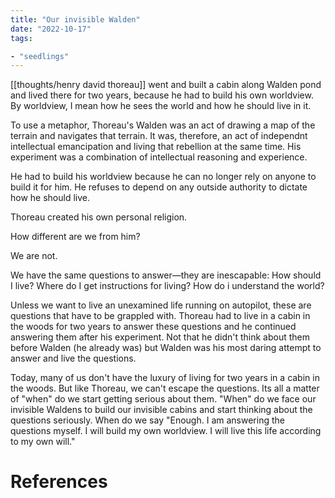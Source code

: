 ```yaml
---
title: "Our invisible Walden"
date: "2022-10-17"
tags:

- "seedlings"
---
```


[[thoughts/henry david thoreau]] went and built a cabin along Walden pond and lived there for two years, because he had to build his own worldview. By worldview, I mean how he sees the world and how he should live in it.

To use a metaphor, Thoreau's Walden was an act of drawing a map of the terrain and navigates that terrain. It was, therefore, an act of independnt intellectual emancipation and living that rebellion at the same time. His experiment was a combination of intellectual reasoning and experience.

He had to build his worldview because he can no longer rely on anyone to build it for him. He refuses to depend on any outside authority to dictate how he should live.

Thoreau created his own personal religion.

How different are we from him?

We are not.

We have the same questions to answer—they are inescapable: How should I live? Where do I get instructions for living? How do i understand the world?

Unless we want to live an unexamined life running on autopilot, these are questions that have to be grappled with. Thoreau had to live in a cabin in the woods for two years to answer these questions and he continued answering them after his experiment. Not that he didn't think about them before Walden (he already was) but Walden was his most daring attempt to answer and live the questions.

Today, many of us don't have the luxury of living for two years in a cabin in the woods. But like Thoreau, we can't escape the questions. Its all a matter of "when" do we start getting serious about them. "When" do we face our invisible Waldens to build our invisible cabins and start thinking about the questions seriously. When do we say "Enough. I am answering the questions myself. I will build my own worldview. I will live this life according to my own will."

# References
